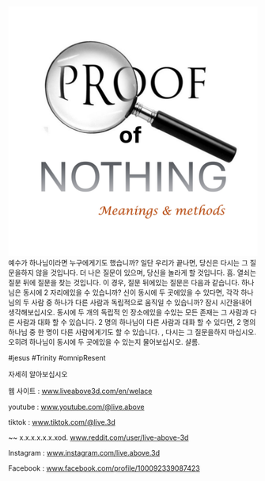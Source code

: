 ![Video cover image](../cover.jpg)
예수가 하나님이라면 누구에게기도 했습니까?
일단 우리가 끝나면, 당신은 다시는 그 질문을하지 않을 것입니다.
더 나은 질문이 있으며, 당신을 놀라게 할 것입니다.
흠.
열쇠는 질문 뒤에 질문을 찾는 것입니다.
이 경우, 질문 뒤에있는 질문은 다음과 같습니다.
하나님은 동시에 2 자리에있을 수 있습니까?
신이 동시에 두 곳에있을 수 있다면,
각각 하나님의 두 사람 중 하나가 다른 사람과 독립적으로 움직일 수 있습니까?
잠시 시간을내어 생각해보십시오.
동시에 두 개의 독립적 인 장소에있을 수있는 모든 존재는 그 사람과 다른 사람과 대화 할 수 있습니다.
2 명의 하나님이 다른 사람과 대화 할 수 있다면, 2 명의 하나님 중 한 명이 다른 사람에게기도 할 수 있습니다.
, 다시는 그 질문을하지 마십시오.
오히려 하나님이 동시에 두 곳에있을 수 있는지 물어보십시오.
샬롬.


#jesus #Trinity #omnipResent


자세히 알아보십시오

웹 사이트 : www.liveabove3d.com/en/welace

youtube : www.youtube.com/@live.above

tiktok : www.tiktok.com/@live.3d

~~ x.x.x.x.x.x.xod. www.reddit.com/user/live-above-3d

Instagram : www.instagram.com/live.above.3d

Facebook : www.facebook.com/profile/100092339087423
